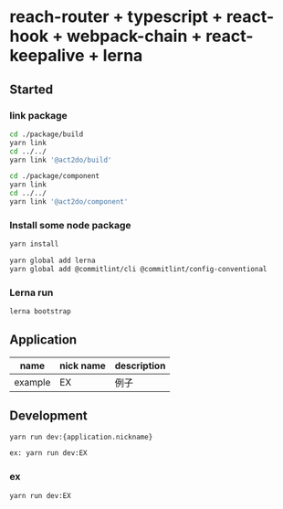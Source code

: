 # reach-router + typescript + react-hook + webpack-chain + react-keepalive + lerna

## Started

### link package

```bash
cd ./package/build
yarn link
cd ../../
yarn link '@act2do/build'
```

```bash
cd ./package/component
yarn link
cd ../../
yarn link '@act2do/component'
```

### Install some node package

```bash
yarn install

yarn global add lerna
yarn global add @commitlint/cli @commitlint/config-conventional
```

### Lerna run

```bash
lerna bootstrap
```

## Application

| name              | nick name | description    |
|-------------------|-----------|----------------|
| example           | EX        | 例子           |

## Development

```bash
yarn run dev:{application.nickname}

ex: yarn run dev:EX
```

### ex

```bash
yarn run dev:EX
```
